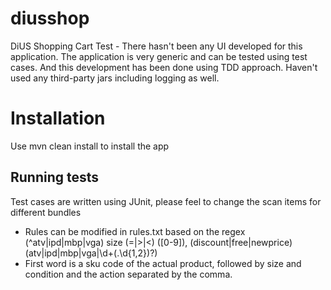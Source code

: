 # diusshop
DiUS Shopping Cart Test - There hasn't been any UI developed for this application. The application is very generic and can be tested using test cases. And this development has been done using TDD approach. Haven't used any third-party jars including logging as well.

# Installation
Use mvn clean install to install the app

## Running tests
Test cases are written using JUnit, please feel to change the scan items for different bundles
- Rules can be modified in rules.txt based on the regex (^atv|ipd|mbp|vga) size (=|>|<) ([0-9]), (discount|free|newprice) (atv|ipd|mbp|vga|\d+(\.\d{1,2})?)
- First word is a sku code of the actual product, followed by size and condition and the action separated by the comma.
